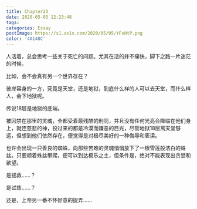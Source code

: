 ```yaml
---
title: Chapter23
date: 2020-05-05 12:23:48
tags:
categories: Essay
postImage: https://s1.ax1x.com/2020/05/05/YFxHtP.png
color: '4A148C'
---
```


人活着，总会思考一些关于死亡的问题。尤其在活的并不痛快，脚下之路一片迷茫的时候。

比如，会不会真有另一个世界存在？

彼岸容身的一方，究竟是天堂，还是地狱，到底什么样的人可以去天堂，而什么样人，会下地狱呢。

<!--more-->

传说18层是地狱的底端。

被囚禁在那里的灵魂，全都受着最残酷的刑罚，并且没有任何光亮会降临在他们身上，就连慈悲的神，投过来的都是冷漠而嫌恶的目光，尽管地狱18层离天堂够远，但想到他们依然存在，便觉得是对极尽美好的一种侮辱和亵渎。

也许会出现一只善良的蜘蛛，向那些苦难的灵魂悄悄放下了一根雪莲般洁白的蛛丝。只要顺着蛛丝攀爬，便可以到达极乐之土，但条件是，绝对不能表现出贪婪和欲望。

是拯救……？

是试炼……？

还是，上帝另一番不怀好意的捉弄……